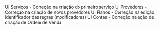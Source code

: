 UI Serviços - Correção na criação do primeiro serviço
UI Provedores - Correção na criação de novos provedores
UI Planos - Correção na edição identificador das regras (modificadores)
UI Contas - Correção na ação de criação de Ordem de Venda
